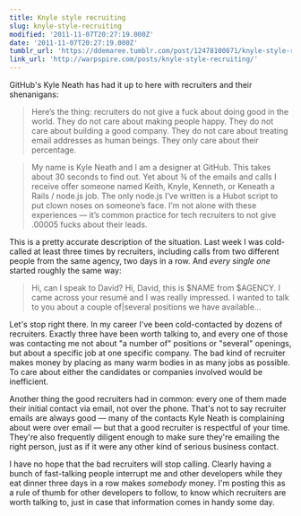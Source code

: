 ```yaml
---
title: Knyle style recruiting
slug: knyle-style-recruiting
modified: '2011-11-07T20:27:19.000Z'
date: '2011-11-07T20:27:19.000Z'
tumblr_url: 'https://ddemaree.tumblr.com/post/12478100871/knyle-style-recruiting'
link_url: 'http://warpspire.com/posts/knyle-style-recruiting/'
---
```

GitHub's Kyle Neath has had it up to here with recruiters and their shenanigans:

> Here’s the thing: recruiters do not give a fuck about doing good in the world. They do not care about making people happy. They do not care about building a good company. They do not care about treating email addresses as human beings. They only care about their percentage.

> My name is Kyle Neath and I am a designer at GitHub. This takes about 30 seconds to find out. Yet about ¾ of the emails and calls I receive offer someone named Keith, Knyle, Kenneth, or Keneath a Rails / node.js job. The only node.js I’ve written is a Hubot script to put clown noses on someone’s face. I’m not alone with these experiences — it’s common practice for tech recruiters to not give .00005 fucks about their leads.

This is a pretty accurate description of the situation. Last week I was cold-called at least three times by recruiters, including calls from two different people from the same agency, two days in a row. And _every single one_ started roughly the same way:

> Hi, can I speak to David? Hi, David, this is $NAME from $AGENCY. I came across your resumé and I was really impressed. I wanted to talk to you about a couple of|several positions we have available…

Let's stop right there. In my career I've been cold-contacted by dozens of recruiters. Exactly three have been worth talking to, and every one of those was contacting me not about "a number of" positions or "several" openings, but about a specific job at one specific company. The bad kind of recruiter makes money by placing as many warm bodies in as many jobs as possible. To care about either the candidates or companies involved would be inefficient.

Another thing the good recruiters had in common: every one of them made their initial contact via email, not over the phone. That's not to say recruiter emails are always good — many of the contacts Kyle Neath is complaining about were over email — but that a good recruiter is respectful of your time. They're also frequently diligent enough to make sure they're emailing the right person, just as if it were any other kind of serious business contact.

I have no hope that the bad recruiters will stop calling. Clearly having a bunch of fast-talking people interrupt me and other developers while they eat dinner three days in a row makes _somebody_ money. I'm posting this as a rule of thumb for other developers to follow, to know which recruiters are worth talking to, just in case that information comes in handy some day.
